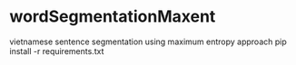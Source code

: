 # wordSegmentationMaxent
vietnamese sentence segmentation using maximum entropy approach
pip install -r requirements.txt
